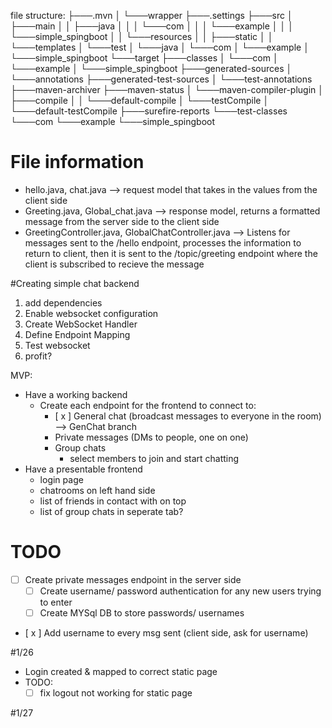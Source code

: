 file structure:
├───.mvn
│   └───wrapper
├───.settings
├───src
│   ├───main
│   │   ├───java
│   │   │   └───com
│   │   │       └───example
│   │   │           └───simple_spingboot
│   │   └───resources
│   │       ├───static
│   │       └───templates
│   └───test
│       └───java
│           └───com
│               └───example
│                   └───simple_spingboot
└───target
    ├───classes
    │   └───com
    │       └───example
    │           └───simple_spingboot
    ├───generated-sources
    │   └───annotations
    ├───generated-test-sources
    │   └───test-annotations
    ├───maven-archiver
    ├───maven-status
    │   └───maven-compiler-plugin
    │       ├───compile
    │       │   └───default-compile
    │       └───testCompile
    │           └───default-testCompile
    ├───surefire-reports
    └───test-classes
        └───com
            └───example
                └───simple_spingboot

# File information
- hello.java, chat.java --> request model that takes in the values from the client side
- Greeting.java, Global_chat.java --> response model, returns a formatted message from the server side to the client side
- GreetingController.java, GlobalChatController.java --> Listens for messages sent to the /hello endpoint, processes the information to return to client, then it is sent to the /topic/greeting endpoint where the client is subscribed to recieve the message

#Creating simple chat backend
1. add dependencies
2. Enable websocket configuration
3. Create WebSocket Handler
4. Define Endpoint Mapping
5. Test websocket
6. profit?

MVP:
- Have a working backend
    - Create each endpoint for the frontend to connect to:
       - [ x ] General chat (broadcast messages to everyone in the room) --> GenChat branch
        - Private messages (DMs to people, one on one)
        - Group chats
            - select members to join and start chatting
- Have a presentable frontend
    - login page
    - chatrooms on left hand side
    - list of friends in contact with on top
    - list of group chats in seperate tab?

# TODO
-  [ ] Create private messages endpoint in the server side
   -  [ ] Create username/ password authentication for any new users trying to enter
    - [ ] Create MYSql DB to store passwords/ usernames
- [ x ] Add username to every msg sent (client side, ask for username)

#1/26
- Login created & mapped to correct static page
- TODO: 
  - [ ] fix logout not working for static page

#1/27
